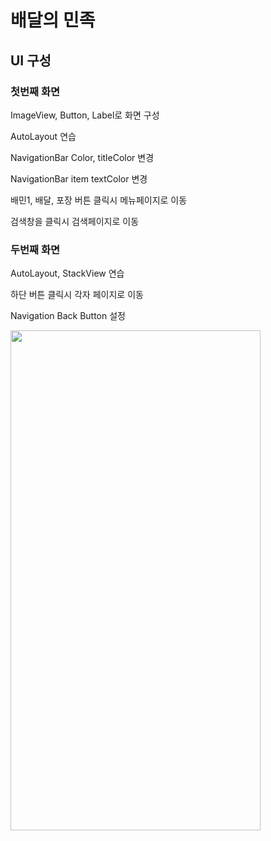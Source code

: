# 배달의 민족

## UI 구성

### 첫번째 화면

ImageView, Button, Label로 화면 구성

AutoLayout 연습

NavigationBar Color, titleColor 변경

NavigationBar item textColor 변경

배민1, 배달, 포장 버튼 클릭시 메뉴페이지로 이동

검색창을 클릭시 검색페이지로 이동


### 두번째 화면

AutoLayout, StackView 연습

하단 버튼 클릭시 각자 페이지로 이동

Navigation Back Button 설정


<img src="https://velog.velcdn.com/images/rytak108/post/6eb84835-b8ab-492c-997d-7e5f71d07b3b/image.gif" width="400" height="800"/>